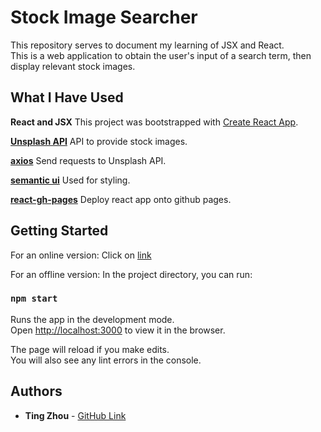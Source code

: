 # Stock Image Searcher
This repository serves to document my learning of JSX and React.<br> This is a web application to obtain the user's input of a search term, then display relevant stock images. 

## What I Have Used

**React and JSX**
This project was bootstrapped with [Create React App](https://github.com/facebook/create-react-app).

**[Unsplash API](https://api.unsplash.com)**
API to provide stock images.

**[axios](https://www.npmjs.com/package/axios)**
Send requests to Unsplash API.

**[semantic ui](https://semantic-ui.com/)**
Used for styling.

**[react-gh-pages](https://github.com/gitname/react-gh-pages)**
Deploy react app onto github pages.

## Getting Started
For an online version: Click on [link](https://tingzhouu.github.io/img-search-react)


For an offline version: In the project directory, you can run:

### `npm start`

Runs the app in the development mode.<br>
Open [http://localhost:3000](http://localhost:3000) to view it in the browser.

The page will reload if you make edits.<br>
You will also see any lint errors in the console.

## Authors

* **Ting Zhou** - [GitHub Link](https://github.com/tingzhouu)
